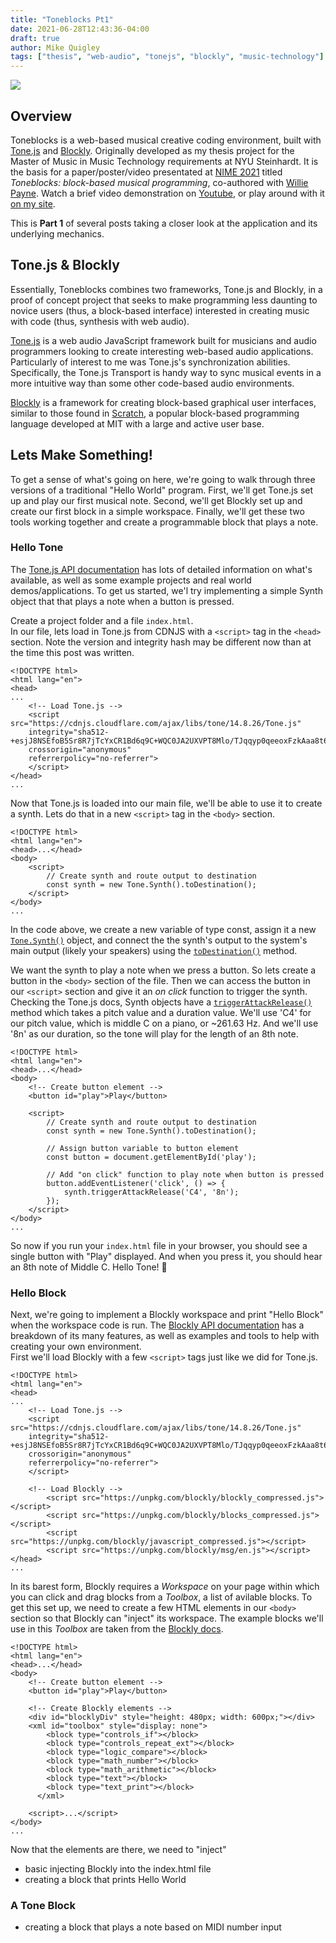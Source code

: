 ```yaml
---
title: "Toneblocks Pt1"
date: 2021-06-28T12:43:36-04:00
draft: true
author: Mike Quigley
tags: ["thesis", "web-audio", "tonejs", "blockly", "music-technology"]
---
```

![](../../images/toneblocks.gif)

## Overview
Toneblocks is a web-based musical creative coding environment, built with [Tone.js](https://tonejs.github.io/) and [Blockly](https://developers.google.com/blockly). Originally developed as my thesis project for the Master of Music in Music Technology requirements at NYU Steinhardt. It is the basis for a paper/poster/video presentated at [NIME 2021](http://nime2021.org/program/#/paper/122) titled *Toneblocks: block-based musical programming*, co-authored with [Willie Payne](https://williepayne.com/). Watch a brief video demonstration on [Youtube](https://www.youtube.com/watch?v=rq1xpfseygU), or play around with it [on my site](https://quig.info/toneblocks).

This is **Part 1** of several posts taking a closer look at the application and its underlying mechanics.

## Tone.js & Blockly
Essentially, Toneblocks combines two frameworks, Tone.js and Blockly, in a proof of concept project that seeks to make programming less daunting to novice users (thus, a block-based interface) interested in creating music with code (thus, synthesis with web audio). 

[Tone.js](https://tonejs.github.io/) is a web audio JavaScript framework built for musicians and audio programmers looking to create interesting web-based audio applications.  Particularly of interest to me was Tone.js's synchronization abilities. Specifically, the Tone.js Transport is handy way to sync musical events in a more intuitive way than some other code-based audio environments. 

[Blockly](https://developers.google.com/blockly) is a framework for creating block-based graphical user interfaces, similar to those found in [Scratch](https://scratch.mit.edu/), a popular block-based programming language developed at MIT with a large and active user base. 

## Lets Make Something!

To get a sense of what's going on here, we're going to walk through three versions of a traditional "Hello World" program. First, we'll get Tone.js set up and play our first musical note. Second, we'll get Blockly set up and create our first block in a simple workspace. Finally, we'll get these two tools working together and create a programmable block that plays a note. 

### Hello Tone
The [Tone.js API documentation](https://tonejs.github.io/docs/14.7.77/index.html) has lots of detailed information on what's available, as well as some example projects and real world demos/applications. To get us started, we'l try implementing a simple Synth object that that plays a note when a button is pressed.

Create a project folder and a file `index.html`.  
In our file, lets load in Tone.js from CDNJS with a `<script>` tag in the `<head>` section. Note the version and integrity hash may be different now than at the time this post was written.
```
<!DOCTYPE html>
<html lang="en">
<head>
...
    <!-- Load Tone.js -->
    <script src="https://cdnjs.cloudflare.com/ajax/libs/tone/14.8.26/Tone.js"
    integrity="sha512-+esjJ8NSEfoB5Sr8R7jTcYxCR1Bd6q9C+WQC0JA2UXVPT8Mlo/TJqqyp0qeeoxFzkAaa8t6tZCHLGmw3oNI2Qg=="
    crossorigin="anonymous"
    referrerpolicy="no-referrer">
    </script>
</head>
...
```
Now that Tone.js is loaded into our main file, we'll be able to use it to create a synth. Lets do that in a new `<script>` tag in the `<body>` section.
```
<!DOCTYPE html>
<html lang="en">
<head>...</head>
<body>
    <script>
        // Create synth and route output to destination
        const synth = new Tone.Synth().toDestination();
    </script>
</body>
...
```
In the code above, we create a new variable of type const, assign it a new [`Tone.Synth()`](https://tonejs.github.io/docs/14.7.77/Synth) object, and connect the the synth's output to the system's main output (likely your speakers) using the [`toDestination()`](https://tonejs.github.io/docs/14.7.77/Synth#toDestination) method.

We want the synth to play a note when we press a button. So lets create a button in the `<body>` section of the file. Then we can access the button in our `<script>` section and give it an *on click* function to trigger the synth.  
Checking the Tone.js docs, Synth objects have a [`triggerAttackRelease()`](https://tonejs.github.io/docs/14.7.77/Synth#triggerAttackRelease) method which takes a pitch value and a duration value. We'll use 'C4' for our pitch value, which is middle C on a piano, or ~261.63 Hz. And we'll use '8n' as our duration, so the tone will play for the length of an 8th note. 
```
<!DOCTYPE html>
<html lang="en">
<head>...</head>
<body>
    <!-- Create button element -->
    <button id="play">Play</button>

    <script>
        // Create synth and route output to destination
        const synth = new Tone.Synth().toDestination();

        // Assign button variable to button element
        const button = document.getElementById('play');

        // Add "on click" function to play note when button is pressed
        button.addEventListener('click', () => {
            synth.triggerAttackRelease('C4', '8n');
        });
    </script>
</body>
...
```
So now if you run your `index.html` file in your browser, you should see a single button with "Play" displayed. And when you press it, you should hear an 8th note of Middle C. Hello Tone! 🎵

### Hello Block
Next, we're going to implement a Blockly workspace and print "Hello Block" when the workspace code is run. The [Blockly API documentation](https://developers.google.com/blockly/) has a breakdown of its many features, as well as examples and tools to help with creating your own environment.  
First we'll load Blockly with a few `<script>` tags just like we did for Tone.js.

```
<!DOCTYPE html>
<html lang="en">
<head>
...
    <!-- Load Tone.js -->
    <script src="https://cdnjs.cloudflare.com/ajax/libs/tone/14.8.26/Tone.js"
    integrity="sha512-+esjJ8NSEfoB5Sr8R7jTcYxCR1Bd6q9C+WQC0JA2UXVPT8Mlo/TJqqyp0qeeoxFzkAaa8t6tZCHLGmw3oNI2Qg=="
    crossorigin="anonymous"
    referrerpolicy="no-referrer">
    </script>
    
    <!-- Load Blockly -->
        <script src="https://unpkg.com/blockly/blockly_compressed.js"></script>
        <script src="https://unpkg.com/blockly/blocks_compressed.js"></script>
        <script src="https://unpkg.com/blockly/javascript_compressed.js"></script>
        <script src="https://unpkg.com/blockly/msg/en.js"></script>
</head>
...
```
In its barest form, Blockly requires a *Workspace* on your page within which you can click and drag blocks from a *Toolbox*, a list of avilable blocks. To get this set up, we need to create a few HTML elements in our `<body>` section so that Blockly can "inject" its workspace. The example blocks we'll use in this *Toolbox* are taken from the [Blockly docs](https://developers.google.com/blockly/guides/configure/web/fixed-size).
```
<!DOCTYPE html>
<html lang="en">
<head>...</head>
<body>
    <!-- Create button element -->
    <button id="play">Play</button>

    <!-- Create Blockly elements -->
    <div id="blocklyDiv" style="height: 480px; width: 600px;"></div>
    <xml id="toolbox" style="display: none">
        <block type="controls_if"></block>
        <block type="controls_repeat_ext"></block>
        <block type="logic_compare"></block>
        <block type="math_number"></block>
        <block type="math_arithmetic"></block>
        <block type="text"></block>
        <block type="text_print"></block>
      </xml>

    <script>...</script>
</body>
...
```
Now that the elements are there, we need to "inject" 



- basic injecting Blockly into the index.html file
- creating a block that prints Hello World

### A Tone Block
- creating a block that plays a note based on MIDI number input